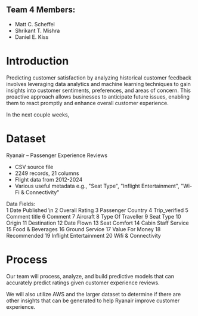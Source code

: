 ## Team 4 Members:
* Matt C. Scheffel
* Shrikant T. Mishra
* Daniel E. Kiss

# Introduction
Predicting customer satisfaction by analyzing historical customer feedback involves leveraging data analytics and machine learning techniques to gain insights into customer sentiments, preferences, and areas of concern. This proactive approach allows businesses to anticipate future issues, enabling them to react promptly and enhance overall customer experience.​

In the next couple weeks, 

# Dataset
Ryanair – Passenger Experience Reviews​

* CSV source file​
* 2249 records, 21 columns​
* Flight data from 2012-2024​
* Various useful metadata e.g., "Seat Type", "Inflight Entertainment", "Wi-Fi & Connectivity"​

Data Fields:  
 1   Date Published \n
 2   Overall Rating
 3   Passenger Country
 4   Trip_verified
 5   Comment title
 6   Comment
 7   Aircraft
 8   Type Of Traveller
 9   Seat Type
 10  Origin
 11  Destination
 12  Date Flown
 13  Seat Comfort
 14  Cabin Staff Service
 15  Food & Beverages
 16  Ground Service
 17  Value For Money
 18  Recommended
 19  Inflight Entertainment
 20  Wifi & Connectivity

# Process
Our team will process, analyze, and build predictive models that can accurately predict ratings given customer experience reviews.​

We will also utilize AWS and the larger dataset to determine if there are other insights that can be generated to help Ryanair improve customer experience.​
